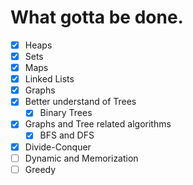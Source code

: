 # What gotta be done.

- [x] Heaps
- [x] Sets
- [x] Maps
- [x] Linked Lists
- [x] Graphs
- [x] Better understand of Trees
    - [x] Binary Trees
- [x] Graphs and Tree related algorithms
    - [x] BFS and DFS
- [x] Divide-Conquer
- [ ] Dynamic and Memorization
- [ ] Greedy
